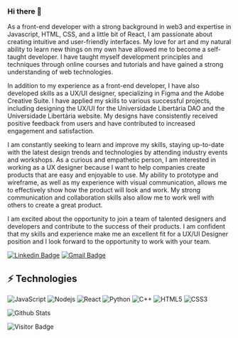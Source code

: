 ### Hi there 👋

As a front-end developer with a strong background in web3 and expertise in Javascript, HTML, CSS, and a little bit of React, I am passionate about creating intuitive and user-friendly interfaces. My love for art and my natural ability to learn new things on my own have allowed me to become a self-taught developer. I have taught myself development principles and techniques through online courses and tutorials and have gained a strong understanding of web technologies.

In addition to my experience as a front-end developer, I have also developed skills as a UX/UI designer, specializing in Figma and the Adobe Creative Suite. I have applied my skills to various successful projects, including designing the UX/UI for the Universidade Libertária DAO and the Universidade Libertária website. My designs have consistently received positive feedback from users and have contributed to increased engagement and satisfaction.

I am constantly seeking to learn and improve my skills, staying up-to-date with the latest design trends and technologies by attending industry events and workshops. As a curious and empathetic person, I am interested in working as a UX designer because I want to help companies create products that are easy and enjoyable to use. My ability to prototype and wireframe, as well as my experience with visual communication, allows me to effectively show how the product will look and work. My strong communication and collaboration skills also allow me to work well with others to create a great product.

I am excited about the opportunity to join a team of talented designers and developers and contribute to the success of their products. I am confident that my skills and experience make me an excellent fit for a UX/UI Designer position and I look forward to the opportunity to work with your team.

[![Linkedin Badge](https://img.shields.io/badge/-ludehsar-blue?style=flat-square&logo=Linkedin&logoColor=white&link=https://www.linkedin.com/in/ludehsar/)](https://www.linkedin.com/in/ludehsar/)
[![Gmail Badge](https://img.shields.io/badge/-guilhermerfc.contato@gmail.com-c14438?style=flat-square&logo=Gmail&logoColor=white&link=mailto:guilhermerfc.contato@gmail.com)](mailto:guilhermerfc.contato@gmail.com)


## ⚡ Technologies

![JavaScript](https://img.shields.io/badge/-JavaScript-black?style=flat-square&logo=javascript)
![Nodejs](https://img.shields.io/badge/-Nodejs-black?style=flat-square&logo=Node.js)
![React](https://img.shields.io/badge/-React-black?style=flat-square&logo=react)
![Python](https://img.shields.io/badge/-Python-black?style=flat-square&logo=Python)
![C++](https://img.shields.io/badge/-C++-00599C?style=flat-square&logo=c)
![HTML5](https://img.shields.io/badge/-HTML5-E34F26?style=flat-square&logo=html5&logoColor=white)
![CSS3](https://img.shields.io/badge/-CSS3-1572B6?style=flat-square&logo=css3)

![Github Stats](https://github-readme-stats.vercel.app/api?username=sentidofront&count_private=true&show_icons=true&include_all_commits=true)

![Visitor Badge](https://visitor-badge.laobi.icu/badge?page_id=sentidofront.sentidofront)
